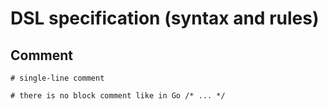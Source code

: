 DSL specification (syntax and rules)
====================================

Comment
-------

```
# single-line comment

# there is no block comment like in Go /* ... */
```

